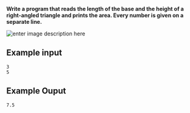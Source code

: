 **Write a program that reads the length of the base and the height of a right-angled triangle and prints the area. Every number is given on a separate line.**

  
![enter image description here](https://i.imgur.com/6EkzVxA.jpg)
## Example input

    3
    5
## Example Ouput
	7.5